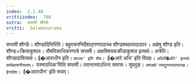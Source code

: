 ```yaml
---
index:  2.1.40
vrittiindex:  708
sutra:  सप्तमी शौण्डैः
vritti:  balamanorama 
---
```


सप्तमी शौण्डैः। शौण्डादिभिरिति। बहुवचननिर्देशाद्गणपाठाच्च शौण्डशब्दस्तदादपरः। अक्षेषु शौण्ड इति। शौण्डः=क्रियाकुशलः। वौषयिकाधिकरणत्वे सप्तमी। अक्षविषयकक्रीडाकुशल इत्यर्थः। अत्रेति। शौण्डादावित्यर्थः। ई�आराधीन इति। `प्रपञ्च' इति शेषः। `ई�आरे अधि' इति विग्रहः। `अधिरी�ओरे' इत्यधेः कर्मप्रवचनीयत्वम्। `यस्मादधिक'मिति सप्तमी। तदन्तस्याऽधिना समासः। सुब्लुक्। `अषडक्षे'त्यद्युत्तरपदत्वात्खः। ईनादेशः। `ई�आराधीन' इति रूपम्। 

